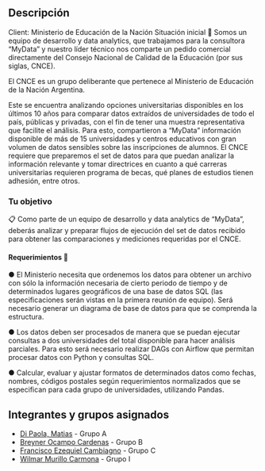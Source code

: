 

## Descripción
Client: Ministerio de Educación de la Nación
Situación inicial
📍
Somos un equipo de desarrollo y data analytics, que trabajamos para la consultora “MyData”
y nuestro líder técnico nos comparte un pedido comercial directamente del Consejo Nacional
de Calidad de la Educación (por sus siglas, CNCE).

El CNCE es un grupo deliberante que pertenece al Ministerio de Educación de la Nación
Argentina. 

Este se encuentra analizando opciones universitarias disponibles en los últimos 10
años para comparar datos extraídos de universidades de todo el país, públicas y privadas,
con el fin de tener una muestra representativa que facilite el análisis.
Para esto, compartieron a “MyData” información disponible de más de 15 universidades y
centros educativos con gran volumen de datos sensibles sobre las inscripciones de alumnos.
El CNCE requiere que preparemos el set de datos para que puedan analizar la información
relevante y tomar directrices en cuanto a qué carreras universitarias requieren programa de
becas, qué planes de estudios tienen adhesión, entre otros.

### Tu objetivo

📋 Como parte de un equipo de desarrollo y data analytics de “MyData”, deberás analizar y
preparar flujos de ejecución del set de datos recibido para obtener las comparaciones y
mediciones requeridas por el CNCE.

#### Requerimientos 🔧

● El Ministerio necesita que ordenemos los datos para obtener un archivo con sólo la
información necesaria de cierto periodo de tiempo y de determinados lugares
geográficos de una base de datos SQL (las especificaciones serán vistas en la primera
reunión de equipo). Será necesario generar un diagrama de base de datos para que se
comprenda la estructura.


● Los datos deben ser procesados de manera que se puedan ejecutar consultas a dos
universidades del total disponible para hacer análisis parciales. Para esto será
necesario realizar DAGs con Airflow que permitan procesar datos con Python y
consultas SQL.


● Calcular, evaluar y ajustar formatos de determinados datos como fechas, nombres,
códigos postales según requerimientos normalizados que se especifican para cada
grupo de universidades, utilizando Pandas.


## Integrantes y grupos asignados

- [Di Paola, Matias](https://github.com/dipaolme) - Grupo A
- [Breyner Ocampo Cardenas](https://github.com/BROC95) - Grupo B
- [Francisco Ezequiel Cambiagno](https://github.com/FranciscoCambiagno) - Grupo C
- [Wilmar Murillo Carmona](https://github.com/murillowilmar1) - Grupo I

